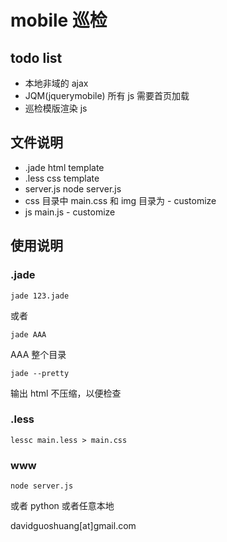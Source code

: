 mobile 巡检
======

## todo list

- 本地非域的 ajax
- JQM(jquerymobile) 所有 js 需要首页加载
- 巡检模版渲染 js


## 文件说明

- .jade html template
- .less css template
- server.js  node server.js
- css  目录中 main.css 和 img 目录为 - customize
- js main.js - customize

## 使用说明

### .jade

`jade 123.jade`

或者 

`jade AAA`

AAA 整个目录

`jade --pretty`

输出 html 不压缩，以便检查

### .less

`lessc main.less > main.css`

### www

`node server.js`

或者 python 或者任意本地

davidguoshuang[at]gmail.com


